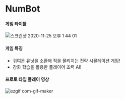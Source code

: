 # NumBot

#### 게임 타이틀

![스크린샷 2020-11-25 오후 1 44 01](https://user-images.githubusercontent.com/56291884/100356965-5b6aea00-3037-11eb-830b-035468131544.png)

#### 게임 특징
- 귀여운 유닛을 소환해 적을 물리치는 전략 시뮬레이션 게임!
- 강화 학습을 활용한 플레이어 조력 AI!

#### 프로토 타입 플레이 영상

![ezgif com-gif-maker](https://user-images.githubusercontent.com/56291884/100357273-cc120680-3037-11eb-83ac-7e3afc725add.gif)
